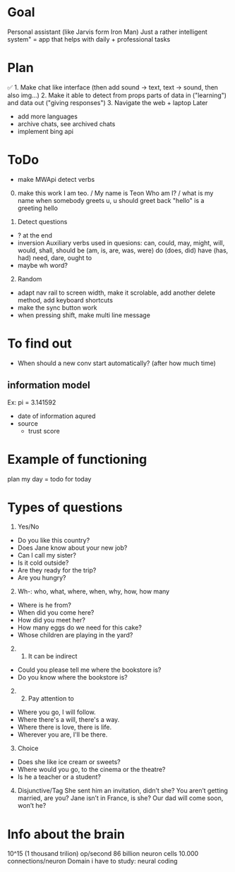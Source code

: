 # Goal
Personal assistant (like Jarvis form Iron Man)
    Just a rather intelligent system"
= app that helps with daily + professional tasks

# Plan
✅ 1. Make chat like interface (then add sound -> text, text -> sound, then also img...)
2. Make it able to detect from props parts of data in ("learning") and data out ("giving responses")
3. Navigate the web + laptop
Later
- add more languages
- archive chats, see archived chats
- implement bing api

# ToDo
- make MWApi detect verbs 
0. make this work
I am teo. / My name is Teon
Who am I? / what is my name
when somebody greets u, u should greet back
"hello" is a greeting
hello


1. Detect questions
- ? at the end
- inversion
Auxiliary verbs used in quesions:
can, could, may, might, will, would, shall, should
be (am, is, are, was, were)
do (does, did)
have (has, had)
need, dare, ought to
- maybe wh word?

2. Random
- adapt nav rail to screen width, make it scrolable, add another delete method, add keyboard shortcuts
- make the sync button work
- when pressing shift, make multi line message

# To find out
- When should a new conv start automatically? (after how much time)

## information model
Ex: pi = 3.141592
- date of information aqured
- source
    - trust score

# Example of functioning
plan my day
= todo for today


# Types of questions
1. Yes/No
- Do you like this country? 
- Does Jane know about your new job?
- Can I call my sister?
- Is it cold outside?
- Are they ready for the trip?
- Are you hungry? 


2. Wh-: who, what, where, when, why, how, how many
- Where is he from? 
- When did you come here? 
- How did you meet her?
- How many eggs do we need for this cake?
- Whose children are playing in the yard?

2. 1. It can be indirect
- Could you please tell me where the bookstore is? 
- Do you know where the bookstore is?

2. 2. Pay attention to
- Where you go, I will follow.
- Where there's a will, there's a way.
- Where there is love, there is life.
- Wherever you are, I'll be there.


3. Choice
- Does she like ice cream or sweets?
- Where would you go, to the cinema or the theatre?
- Is he a teacher or a student?

4. Disjunctive/Tag
She sent him an invitation, didn’t she?
You aren’t getting married, are you?
Jane isn’t in France, is she?
Our dad will come soon, won’t he?

# Info about the brain
10^15 (1 thousand trilion) op/second
86 billion neuron cells
10.000 connections/neuron
Domain i have to study: neural coding

